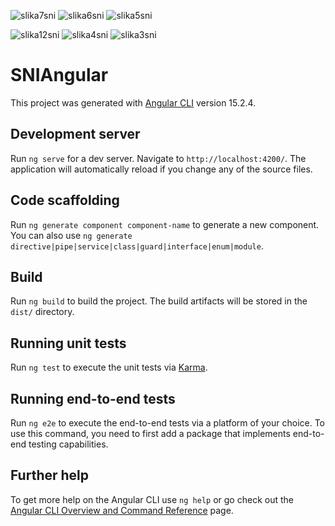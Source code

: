 

![slika7sni](https://github.com/nikolinaas/SNI_Angular/assets/77556327/997fed20-1502-4773-8b7a-879559b1df6f)
![slika6sni](https://github.com/nikolinaas/SNI_Angular/assets/77556327/c1df5b6f-bbe0-4475-9e74-1baa093213fd)
![slika5sni](https://github.com/nikolinaas/SNI_Angular/assets/77556327/1fe5de1b-0938-4b72-b074-8fbd8ac2dcef)

![slika12sni](https://github.com/nikolinaas/SNI_Angular/assets/77556327/7dbde8b6-2cbc-439e-9676-351d4b18ed95)
![slika4sni](https://github.com/nikolinaas/SNI_Angular/assets/77556327/aee8d4f8-3593-4ac9-8c70-a5af91b773b8)
![slika3sni](https://github.com/nikolinaas/SNI_Angular/assets/77556327/885b70e6-9cba-41d1-ae5f-cbd6a56f0fef)






# SNIAngular

This project was generated with [Angular CLI](https://github.com/angular/angular-cli) version 15.2.4.

## Development server

Run `ng serve` for a dev server. Navigate to `http://localhost:4200/`. The application will automatically reload if you change any of the source files.

## Code scaffolding

Run `ng generate component component-name` to generate a new component. You can also use `ng generate directive|pipe|service|class|guard|interface|enum|module`.

## Build

Run `ng build` to build the project. The build artifacts will be stored in the `dist/` directory.

## Running unit tests

Run `ng test` to execute the unit tests via [Karma](https://karma-runner.github.io).

## Running end-to-end tests

Run `ng e2e` to execute the end-to-end tests via a platform of your choice. To use this command, you need to first add a package that implements end-to-end testing capabilities.

## Further help

To get more help on the Angular CLI use `ng help` or go check out the [Angular CLI Overview and Command Reference](https://angular.io/cli) page.
